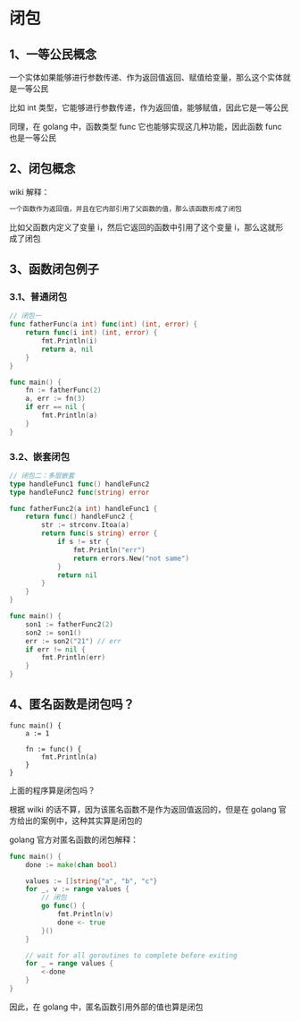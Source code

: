 # 闭包



## 1、一等公民概念

一个实体如果能够进行参数传递、作为返回值返回、赋值给变量，那么这个实体就是一等公民

比如 int 类型，它能够进行参数传递，作为返回值，能够赋值，因此它是一等公民

同理，在 golang 中，函数类型 func 它也能够实现这几种功能，因此函数 func 也是一等公民



## 2、闭包概念

wiki 解释：

```go
一个函数作为返回值，并且在它内部引用了父函数的值，那么该函数形成了闭包
```

比如父函数内定义了变量 i，然后它返回的函数中引用了这个变量 i，那么这就形成了闭包



## 3、函数闭包例子

### 3.1、普通闭包

```go
// 闭包一
func fatherFunc(a int) func(int) (int, error) {
	return func(i int) (int, error) {
		fmt.Println(i)
		return a, nil
	}
}

func main() {
	fn := fatherFunc(2)
	a, err := fn(3)
	if err == nil {
		fmt.Println(a)
	}
}
```



### 3.2、嵌套闭包

```go
// 闭包二：多层嵌套
type handleFunc1 func() handleFunc2
type handleFunc2 func(string) error

func fatherFunc2(a int) handleFunc1 {
	return func() handleFunc2 {
        str := strconv.Itoa(a)
		return func(s string) error {
			if s != str {
                fmt.Println("err")
				return errors.New("not same")
			}
			return nil
		}
	}
}

func main() {
	son1 := fatherFunc2(2)
	son2 := son1()
	err := son2("21") // err
	if err != nil {
		fmt.Println(err)
	}
}
```



## 4、匿名函数是闭包吗？



```
func main() {
	a := 1
	
	fn := func() {
		fmt.Println(a)
	}
}
```

上面的程序算是闭包吗？

根据 wilki 的话不算，因为该匿名函数不是作为返回值返回的，但是在 golang 官方给出的案例中，这种其实算是闭包的



golang 官方对匿名函数的闭包解释：

```go
func main() {
	done := make(chan bool)

	values := []string{"a", "b", "c"}
	for _, v := range values {
		// 闭包
		go func() {
			fmt.Println(v)
			done <- true
		}()
	}

	// wait for all goroutines to complete before exiting
	for _ = range values {
		<-done
	}
}
```



因此，在 golang 中，匿名函数引用外部的值也算是闭包